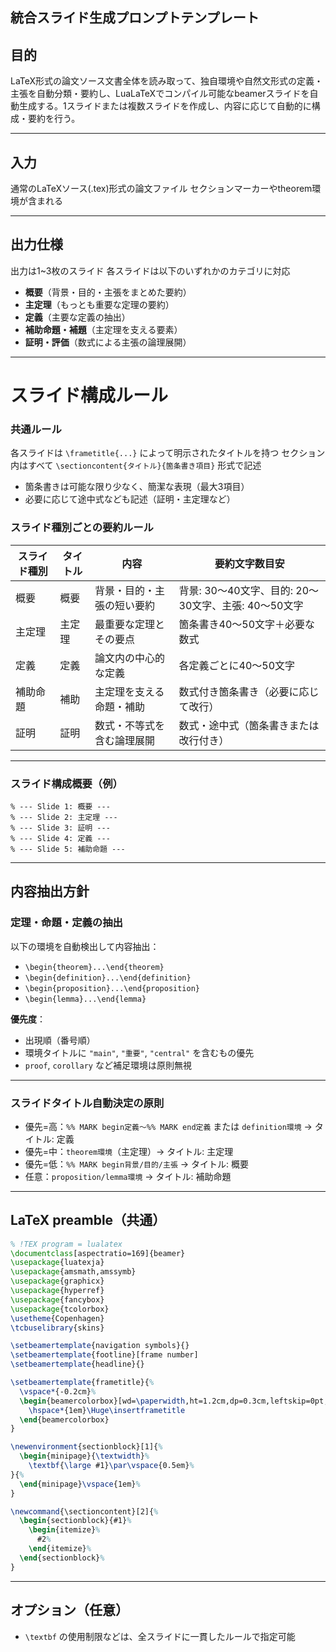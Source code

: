 
## 統合スライド生成プロンプトテンプレート

## 目的

LaTeX形式の論文ソース文書全体を読み取って、独自環境や自然文形式の定義・主張を自動分類・要約し、LuaLaTeXでコンパイル可能なbeamerスライドを自動生成する。1スライドまたは複数スライドを作成し、内容に応じて自動的に構成・要約を行う。

---

## 入力

通常のLaTeXソース(.tex)形式の論文ファイル
セクションマーカーやtheorem環境が含まれる

---

## 出力仕様

出力は1\~3枚のスライド
各スライドは以下のいずれかのカテゴリに対応

* **概要**（背景・目的・主張をまとめた要約）
* **主定理**（もっとも重要な定理の要約）
* **定義**（主要な定義の抽出）
* **補助命題・補題**（主定理を支える要素）
* **証明・評価**（数式による主張の論理展開）

---

# スライド構成ルール

### 共通ルール

各スライドは `\frametitle{...}` によって明示されたタイトルを持つ
セクション内はすべて `\sectioncontent{タイトル}{箇条書き項目}` 形式で記述

* 箇条書きは可能な限り少なく、簡潔な表現（最大3項目）
* 必要に応じて途中式なども記述（証明・主定理など）

### スライド種別ごとの要約ルール

| スライド種別 | タイトル | 内容            | 要約文字数目安                             |
| ------ | ---- | ------------- | ----------------------------------- |
| 概要     | 概要   | 背景・目的・主張の短い要約 | 背景: 30〜40文字、目的: 20〜30文字、主張: 40〜50文字 |
| 主定理    | 主定理  | 最重要な定理とその要点   | 箇条書き40〜50文字＋必要な数式                   |
| 定義     | 定義   | 論文内の中心的な定義    | 各定義ごとに40〜50文字                       |
| 補助命題   | 補助   | 主定理を支える命題・補助  | 数式付き箇条書き（必要に応じて改行）                  |
| 証明     | 証明   | 数式・不等式を含む論理展開 | 数式・途中式（箇条書きまたは改行付き）                 |

---

### スライド構成概要（例）

```
% --- Slide 1: 概要 ---  
% --- Slide 2: 主定理 ---  
% --- Slide 3: 証明 ---  
% --- Slide 4: 定義 ---  
% --- Slide 5: 補助命題 ---
```

---

## 内容抽出方針

### 定理・命題・定義の抽出

以下の環境を自動検出して内容抽出：

* `\begin{theorem}...\end{theorem}`
* `\begin{definition}...\end{definition}`
* `\begin{proposition}...\end{proposition}`
* `\begin{lemma}...\end{lemma}`

**優先度**：

* 出現順（番号順）
* 環境タイトルに `"main"`, `"重要"`, `"central"` を含むもの優先
* `proof`, `corollary` など補足環境は原則無視

---

### スライドタイトル自動決定の原則

* 優先=高：`%% MARK begin定義～%% MARK end定義` または `definition環境` → タイトル: 定義
* 優先=中：`theorem環境`（主定理）→ タイトル: 主定理
* 優先=低：`%% MARK begin背景/目的/主張` → タイトル: 概要
* 任意：`proposition/lemma環境` → タイトル: 補助命題

---

## LaTeX preamble（共通）

```latex
% !TEX program = lualatex
\documentclass[aspectratio=169]{beamer}
\usepackage{luatexja}
\usepackage{amsmath,amssymb}
\usepackage{graphicx}
\usepackage{hyperref}
\usepackage{fancybox}
\usepackage{tcolorbox}
\usetheme{Copenhagen}
\tcbuselibrary{skins}

\setbeamertemplate{navigation symbols}{}
\setbeamertemplate{footline}[frame number]
\setbeamertemplate{headline}{}

\setbeamertemplate{frametitle}{%
  \vspace*{-0.2cm}%
  \begin{beamercolorbox}[wd=\paperwidth,ht=1.2cm,dp=0.3cm,leftskip=0pt,rightskip=0pt]{frametitle}
    \hspace*{1em}\Huge\insertframetitle
  \end{beamercolorbox}
}

\newenvironment{sectionblock}[1]{%
  \begin{minipage}{\textwidth}%
    \textbf{\large #1}\par\vspace{0.5em}%
}{%
  \end{minipage}\vspace{1em}%
}

\newcommand{\sectioncontent}[2]{%
  \begin{sectionblock}{#1}%
    \begin{itemize}%
      #2%
    \end{itemize}%
  \end{sectionblock}%
}
```

---

## オプション（任意）

* `\textbf` の使用制限などは、全スライドに一貫したルールで指定可能
